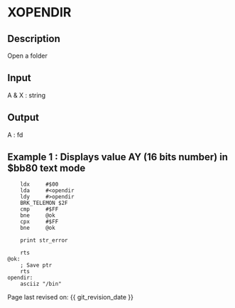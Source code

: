 # XOPENDIR

## Description

Open a folder

## Input

A & X : string

## Output

A : fd

## Example 1 : Displays value AY (16 bits number) in $bb80 text mode

``` ca65
    ldx     #$00
    lda     #<opendir
    ldy     #>opendir
    BRK_TELEMON $2F
    cmp     #$FF
    bne     @ok
    cpx     #$FF
    bne     @ok

    print str_error

	rts
@ok:
    ; Save ptr
    rts
opendir:
    asciiz "/bin"
```

  Page last revised on: {{ git_revision_date }}